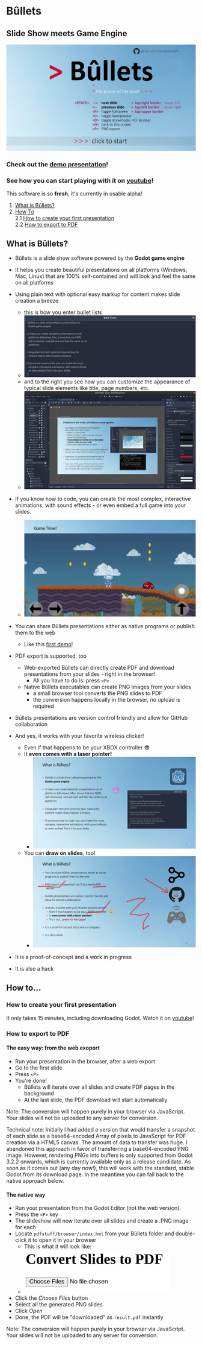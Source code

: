 # Bûllets

## Slide Show meets Game Engine

![](docs/bullets-start.png)

### Check out the [demo presentation](https://renerocksai.github.io/bullets/bullets.html)!

### See how you can start playing with it on [youtube](https://www.youtube.com/watch?v=PSlo6nRRmZM)!

This software is so **fresh**, it's currently in usable alpha!

1. [What is Bûllets?](#what-is-bûllets)
2. [How To](#how-to)  
2.1 [How to create your first presentation](#how-to-create-your-first-presentation)  
2.2 [How to export to PDF](#how-to-export-to-pdf)

## What is Bûllets? 

- Bûllets is a slide show software powered by the 
    **Godot game engine**

- It helps you create beautiful presentations on all 
    platforms (Windows, Mac, Linux) that are 100% 
    self-contained  and will look and feel the same on all 
    platforms

- Using plain text with optional easy markup for 
    content makes slide creation a breeze
    - this is how you enter bullet lists
    - ![](docs/edittext.png)
    - and to the right you see how you can customize the appearance of typical slide elements like title, page numbers, etc.
    - ![](Bullets/img/godotscr2.png)
- If you know how to code, you can create the most 
    complex, interactive animations, with sound effects -
    or even embed a full game into your slides.
    - ![](docs/gametime.png)

- You can share Bûllets presentations either as native 
    programs or publish them to the web
    - Like this [first demo](https://renerocksai.github.io/bullets/bullets.html)!

- PDF export is supported, too
    - Web-exported Bûllets can directly create PDF and download presentations from your slides - right in the browser!
        - All you have to do is: press `<P>`
    - Native Bûllets executables can create PNG images from your slides
        - a small browser tool converts the PNG slides to PDF
        - the conversion happens locally in the browser, no upload is required

- Bûllets presentations are version control friendly and 
    allow for GitHub collaboration

- And yes, it works with your favorite wireless clicker!
	- Even if that happens to be your  XBOX controller :sunglasses:
	- It **even comes with a laser pointer!**
	    - ![](docs/laserpoint.png)
	- You can **draw on slides**, too!
	    - ![](docs/drawmode.png)
- It is a proof-of-concept and a work in progress

- It is also a hack

## How to...

### How to create your first presentation
It only takes 15 minutes, including downloading Godot. Watch it on [youtube](https://www.youtube.com/watch?v=PSlo6nRRmZM)!

### How to export to PDF

#### The easy way: from the web exoport
- Run your presentation in the browser, after a web export
- Go to the first slide
- Press `<P>`
- You're done!
    - Bûllets will iterate over all slides and create PDF pages in the background
    - At the last slide, the PDF download will start automatically
    
Note: The conversion will happen purely in your browser via JavaScript. Your slides will not be uploaded to any server for conversion.

Technical note: Initially I had added a version that would transfer a snapshot of each slide as a base64-encoded Array of pixels to JavaScript for PDF creation via a HTML5 canvas. The amount of data to transfer was huge. I abandoned this approach in favor of transferring a base64-encoded PNG image. However, rendering PNGs into buffers is only supported from Godot 3.2.2 onwards, which is currently available only as a release candidate. As soon as it comes out (any day now!), this will work with the standard, stable Godot from its download page. In the meantime you can fall back to the native approach below.

#### The native way
- Run your presentation from the Godot Editor (not the web version).
- Press the `<P>` key
- The slideshow will now iterate over all slides and create a .PNG image for each
- Locate `pdfstuff/browser/index.hml` from your Bûllets folder and double-click it to open it in your browser
    - This is what it will look like:
    - ![](docs/convert.png)
- Click the _Choose Files_ button
- Select all the generated PNG slides
- Click _Open_
- Done, the PDF will be "downloaded" as `result.pdf` instantly

Note: The conversion will happen purely in your browser via JavaScript. Your slides will not be uploaded to any server for conversion.
	
